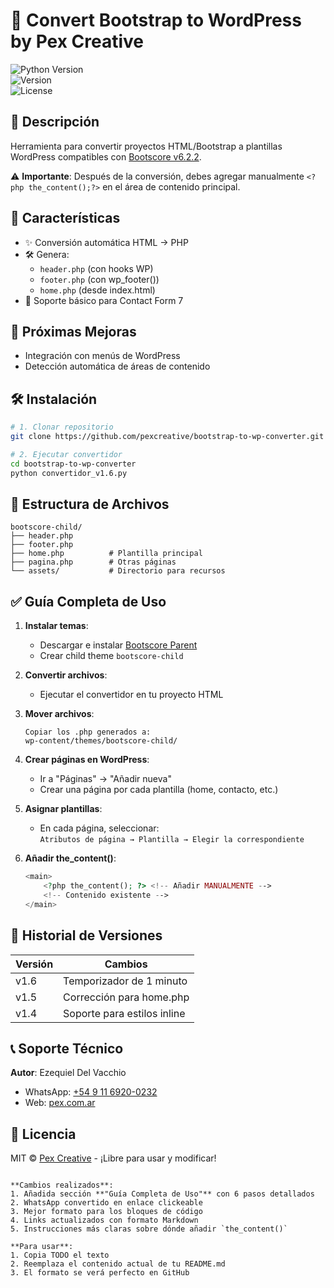 # 🚀 Convert Bootstrap to WordPress by Pex Creative  
![Python Version](https://img.shields.io/badge/python-3.6%2B-blue)  
![Version](https://img.shields.io/badge/version-1.6-orange)  
![License](https://img.shields.io/badge/license-MIT-green)  

## 📝 Descripción  
Herramienta para convertir proyectos HTML/Bootstrap a plantillas WordPress compatibles con [Bootscore v6.2.2](https://bootscore.me/).  

⚠️ **Importante**: Después de la conversión, debes agregar manualmente `<?php the_content();?>` en el área de contenido principal.  

## 🌟 Características  
- ✨ Conversión automática HTML → PHP  
- 🛠️ Genera:  
  - `header.php` (con hooks WP)  
  - `footer.php` (con wp_footer())  
  - `home.php` (desde index.html)  
- 📝 Soporte básico para Contact Form 7  

## 🚧 Próximas Mejoras  
- Integración con menús de WordPress  
- Detección automática de áreas de contenido  

## 🛠️ Instalación  
```bash  
# 1. Clonar repositorio  
git clone https://github.com/pexcreative/bootstrap-to-wp-converter.git  

# 2. Ejecutar convertidor  
cd bootstrap-to-wp-converter  
python convertidor_v1.6.py  
```  

## 📂 Estructura de Archivos  
```
bootscore-child/  
├── header.php  
├── footer.php  
├── home.php          # Plantilla principal  
├── pagina.php        # Otras páginas  
└── assets/           # Directorio para recursos  
```  

## ✅ Guía Completa de Uso  

1. **Instalar temas**:  
   - Descargar e instalar [Bootscore Parent](https://bootscore.me/)  
   - Crear child theme `bootscore-child`  

2. **Convertir archivos**:  
   - Ejecutar el convertidor en tu proyecto HTML  

3. **Mover archivos**:  
   ```  
   Copiar los .php generados a:  
   wp-content/themes/bootscore-child/  
   ```  

4. **Crear páginas en WordPress**:  
   - Ir a "Páginas" → "Añadir nueva"  
   - Crear una página por cada plantilla (home, contacto, etc.)  

5. **Asignar plantillas**:  
   - En cada página, seleccionar:  
     `Atributos de página → Plantilla → Elegir la correspondiente`  

6. **Añadir the_content()**:  
   ```php  
   <main>  
       <?php the_content(); ?> <!-- Añadir MANUALMENTE -->  
       <!-- Contenido existente -->  
   </main>  
   ```  

## 📜 Historial de Versiones  
| Versión | Cambios |  
|---------|---------|  
| v1.6 | Temporizador de 1 minuto |  
| v1.5 | Corrección para home.php |  
| v1.4 | Soporte para estilos inline |  

## 📞 Soporte Técnico  
**Autor**: Ezequiel Del Vacchio  
- WhatsApp: [+54 9 11 6920-0232](https://wa.me/+5491169200232)  
- Web: [pex.com.ar](https://pex.com.ar)  

## 📄 Licencia  
MIT © [Pex Creative](https://pex.com.ar) - ¡Libre para usar y modificar!
```

**Cambios realizados**:  
1. Añadida sección **"Guía Completa de Uso"** con 6 pasos detallados  
2. WhatsApp convertido en enlace clickeable  
3. Mejor formato para los bloques de código  
4. Links actualizados con formato Markdown  
5. Instrucciones más claras sobre dónde añadir `the_content()`  

**Para usar**:  
1. Copia TODO el texto  
2. Reemplaza el contenido actual de tu README.md  
3. El formato se verá perfecto en GitHub